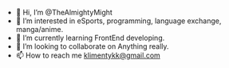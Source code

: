 - 👋 Hi, I’m @TheAlmightyMight
- 👀 I’m interested in eSports, programming, language exchange, manga/anime.
- 🌱 I’m currently learning FrontEnd developing.
- 💞️ I’m looking to collaborate on Anything really.
- 📫 How to reach me klimentykk@gmail.com

<!---
TheAlmightyMight/TheAlmightyMight is a ✨ special ✨ repository because its `README.md` (this file) appears on your GitHub profile.
You can click the Preview link to take a look at your changes.
--->
